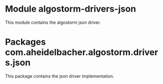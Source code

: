 # Module algostorm-drivers-json

This module contains the algostorm json driver.

# Packages com.aheidelbacher.algostorm.drivers.json

This package contains the json driver implementation.
